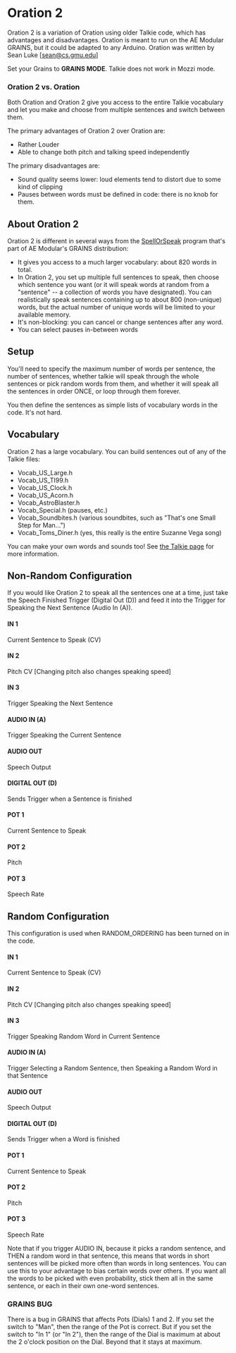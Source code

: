 # Oration 2

Oration 2 is a variation of Oration using older Talkie code, which has advantages and disadvantages.  Oration is meant to run on the AE Modular GRAINS, but it could be adapted to any Arduino.  Oration was written by Sean Luke [sean@cs.gmu.edu]

Set your Grains to **GRAINS MODE**.  Talkie does not work in Mozzi mode.

### Oration 2 vs. Oration

Both Oration and Oration 2 give you access to the entire Talkie vocabulary and let you make and choose from multiple sentences and switch between them.

The primary advantages of Oration 2 over Oration are:

- Rather Louder
- Able to change both pitch and talking speed independently

The primary disadvantages are:

- Sound quality seems lower: loud elements tend to distort due to some kind of clipping
- Pauses between words must be defined in code: there is no knob for them.


## About Oration 2

Oration 2 is different in several ways from the [SpellOrSpeak](https://github.com/aemodular/GRAINS/tree/master/GrainsSpellOrSpeak) program that's part of AE Modular's GRAINS distribution:

- It gives you access to a much larger vocabulary: about 820 words in total.
- In Oration 2, you set up multiple full sentences to speak, then choose which sentence you want (or it will speak words at random from a "sentence" -- a collection of words you have designated).  You can realistically speak sentences containing up to about 800 (non-unique) words, but the actual number of unique words will be limited to your available memory.
- It's non-blocking: you can cancel or change sentences after any word.
- You can select pauses in-between words

## Setup

You'll need to specify the maximum number of words per sentence, the number of sentences, whether talkie will speak through the whole sentences or pick random words from them, and whether it will speak all the sentences in order ONCE, or loop through them forever.

You then define the sentences as simple lists of vocabulary words in the code.  It's not hard.

## Vocabulary

Oration 2 has a large vocabulary.  You can build sentences out of any of the Talkie files:

- Vocab_US_Large.h
- Vocab_US_TI99.h
- Vocab_US_Clock.h
- Vocab_US_Acorn.h
- Vocab_AstroBlaster.h
- Vocab_Special.h			(pauses, etc.)
- Vocab_Soundbites.h 		(various soundbites, such as "That's one Small Step for Man...")
- Vocab_Toms_Diner.h		(yes, this really is the entire Suzanne Vega song)

You can make your own words and sounds too!  See [the Talkie page](https://github.com/ArminJo/Talkie#own-vocabulary) for more information.

## Non-Random Configuration

If you would like Oration 2 to speak all the sentences one at a time, just take the Speech Finished Trigger (Digital Out (D)) and feed it into the Trigger for Speaking the Next Sentence (Audio In (A)).

#### IN 1
Current Sentence to Speak (CV)
#### IN 2
Pitch CV [Changing pitch also changes speaking speed]
#### IN 3
Trigger Speaking the Next Sentence
#### AUDIO IN (A)
Trigger Speaking the Current Sentence
#### AUDIO OUT
Speech Output
#### DIGITAL OUT (D) 
Sends Trigger when a Sentence is finished
#### POT 1
Current Sentence to Speak
#### POT 2
Pitch
#### POT 3
Speech Rate

## Random Configuration

This configuration is used when RANDOM_ORDERING has been turned on in the code.

#### IN 1
Current Sentence to Speak (CV)
#### IN 2
Pitch CV [Changing pitch also changes speaking speed]
#### IN 3
Trigger Speaking Random Word in Current Sentence
#### AUDIO IN (A)
Trigger Selecting a Random Sentence, then Speaking a Random Word in that Sentence
#### AUDIO OUT
Speech Output
#### DIGITAL OUT (D) 
Sends Trigger when a Word is finished
#### POT 1
Current Sentence to Speak
#### POT 2
Pitch
#### POT 3
Speech Rate

Note that if you trigger AUDIO IN, because it picks a random sentence, and THEN a random word in that sentence, this means that words in short sentences will be picked more often than words in long sentences.  You can use this to your advantage to bias certain words over others.  If you want all the words to be picked with even probability, stick them all in the same sentence, or each in their own one-word sentences.

### GRAINS BUG

There is a bug in GRAINS that affects Pots (Dials) 1 and 2.  If you set the switch to "Man", then the range of the Pot is correct.  But if you set the switch to "In 1" (or "In 2"), then the range of the Dial is maximum at about the 2 o'clock position on the Dial.  Beyond that it stays at maximum.
